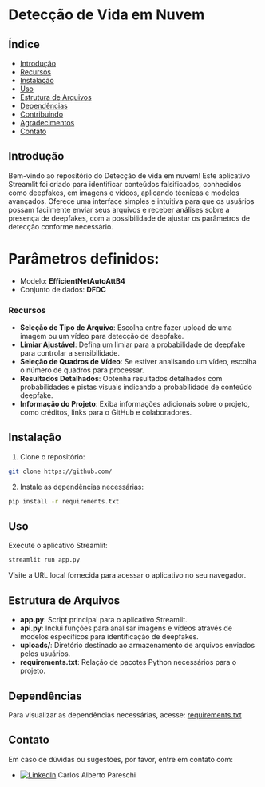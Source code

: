 # Detecção de Vida em Nuvem

## Índice

- [Introdução](#introdução)
- [Recursos](#recursos)
- [Instalação](#instalação)
- [Uso](#uso)
- [Estrutura de Arquivos](#estrutura-de-arquivos)
- [Dependências](#dependências)
- [Contribuindo](#contribuindo)
- [Agradecimentos](#agradecimentos)
- [Contato](#contato)

## Introdução

Bem-vindo ao repositório do Detecção de vida em nuvem! Este aplicativo Streamlit foi criado para identificar conteúdos falsificados, conhecidos como deepfakes, em imagens e vídeos, aplicando técnicas e modelos avançados. Oferece uma interface simples e intuitiva para que os usuários possam facilmente enviar seus arquivos e receber análises sobre a presença de deepfakes, com a possibilidade de ajustar os parâmetros de detecção conforme necessário.

# Parâmetros definidos:
 - Modelo: **EfficientNetAutoAttB4**
 - Conjunto de dados: **DFDC**

### Recursos

- **Seleção de Tipo de Arquivo**: Escolha entre fazer upload de uma imagem ou um vídeo para detecção de deepfake.
- **Limiar Ajustável**: Defina um limiar para a probabilidade de deepfake para controlar a sensibilidade.
- **Seleção de Quadros de Vídeo**: Se estiver analisando um vídeo, escolha o número de quadros para processar.
- **Resultados Detalhados**: Obtenha resultados detalhados com probabilidades e pistas visuais indicando a probabilidade de conteúdo deepfake.
- **Informação do Projeto**: Exiba informações adicionais sobre o projeto, como créditos, links para o GitHub e colaboradores.

## Instalação

1. Clone o repositório:

```bash
git clone https://github.com/
```

2. Instale as dependências necessárias:

```bash
pip install -r requirements.txt
```

## Uso

Execute o aplicativo Streamlit:
```bash
streamlit run app.py
```
Visite a URL local fornecida para acessar o aplicativo no seu navegador.

## Estrutura de Arquivos
- **app.py**: Script principal para o aplicativo Streamlit.
- **api.py**: Inclui funções para analisar imagens e vídeos através de modelos específicos para identificação de deepfakes.
- **uploads/**: Diretório destinado ao armazenamento de arquivos enviados pelos usuários.
- **requirements.txt**: Relação de pacotes Python necessários para o projeto.

## Dependências
Para visualizar as dependências necessárias, acesse: [requirements.txt](https://github.com/CarlosPareschi/cloud-liveness-detection/blob/main/requirements.txt)

## Contato
Em caso de dúvidas ou sugestões, por favor, entre em contato com:
- [![LinkedIn](https://img.shields.io/badge/-LinkedIn-black.svg?style=flat-square&logo=linkedin&colorB=555&logoColor=white)](https://www.linkedin.com/in/carlos-alberto-pareschi/) Carlos Alberto Pareschi

